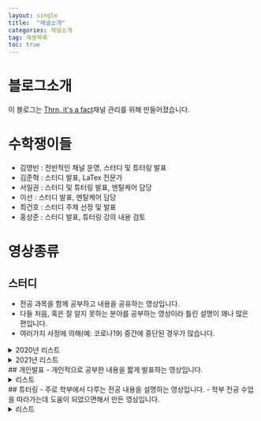 ```yaml
---
layout: single
title:  "채널소개"
categories: 채널소개
tag: 재생목록
toc: true
---
```


# 블로그소개
이 블로그는 [Thrn, it's a fact](https://www.youtube.com/c/ThrnitsaFact)채널 관리를 위해 만들어졌습니다.

# 수학쟁이들
- 김영빈 : 전반적인 채널 운영, 스터디 및 튜터링 발표
- 김준혁 : 스터디 발표, LaTex 전문가
- 서일권 : 스터디 및 튜터링 발표, 멘탈케어 담당
- 이선 : 스터디 발표, 멘탈케어 담당
- 최건호 : 스터디 주제 선정 및 발표
- 홍상준 : 스터디 발표, 튜터링 강의 내용 검토

# 영상종류
## 스터디
- 전공 과목을 함께 공부하고 내용을 공유하는 영상입니다.
- 다들 처음, 혹은 잘 알지 못하는 분야를 공부하는 영상이라 틀린 설명이 꽤나 많은 편입니다.
- 여러가지 사정에 의해(예: 코로나19) 중간에 중단된 경우가 많습니다.
<details>
<summary>2020년 리스트</summary>
<div markdown="0">
<ul>
<li><a href="https://www.youtube.com/playlist?list=PLp3amepnpsaL4O6-O7_SHPzNCqueQQ-Jl"> 대수기하</a> 발표자: 김영빈</li>
<li><a href="https://www.youtube.com/playlist?list=PLp3amepnpsaLVf0N-klRhaKMNOqKKKLY-"> 현대대수</a> 발표자: 김영빈,김준혁, 서일권, 최건호</li>
<li><a href="https://www.youtube.com/playlist?list=PLp3amepnpsaLktJpvyAFwdPa3yNXLAXKI"> 실해석</a> 발표자: 이선, 홍상준</li>
<li><a href="https://www.youtube.com/playlist?list=PLp3amepnpsaKU0e8cJhyzNc93Ov6vOLmA"> 미분기하</a> 발표자: 김영빈, 김준혁, 서일권, 이선, 최건호</li>
<li><a href="https://www.youtube.com/playlist?list=PLp3amepnpsaI-JGCg1ak5AraFEH0GaImE"> 호몰로지 대수</a> 발표자: 김영빈, 서일권, 최건호</li>
<li><a href="https://www.youtube.com/playlist?list=PLp3amepnpsaKGZ9hjc25h3vSTSmdbzBbt"> 체론</a> 발표자: 김영빈, 김준혁, 서일권</li>
<li><a href="https://www.youtube.com/playlist?list=PLp3amepnpsaJsqX9FXY6D3gp9YtRet1HV"> 조화해석학</a> 발표자: 홍상준</li>
<li><a href="https://www.youtube.com/playlist?list=PLp3amepnpsaIv8-bXdj91XcpWoQ0FgmQD"> 위상수학 문제풀이</a> 발표자: 김영빈, 김준혁, 김찬영, 서일권, 최건호</li>
</ul>
</div>
</details>
<details>
<summary>2021년 리스트</summary>
<div markdown="1">
<ul>
<li><a href="https://www.youtube.com/playlist?list=PLp3amepnpsaKrhDe1AQK-yiMyQcCSl2tn"> 대수기하</a> 발표자: 김영빈, 김준혁, 서일권, 최건호</li>
<li><a href="https://www.youtube.com/playlist?list=PLp3amepnpsaKY310j1z3QWb7qnNnukDb4"> 양자역학</a> 발표자: 김준혁, 최건호</li>
<li><a href="https://www.youtube.com/playlist?list=PLp3amepnpsaKlYAqCD7iMrNIRExEVRXiN"> 대수기하 문제풀이</a> 발표자: 김영빈, 서일권</li>
<li><a href="https://www.youtube.com/playlist?list=PLp3amepnpsaK3fuNCSeC0mf56KIP5g4fd"> 미분기하 Warner</a> 발표자: 김영빈, 김준혁, 서일권, 최건호, 홍상준</li>
<li><a href="https://www.youtube.com/playlist?list=PLp3amepnpsaJA1LsjHiizjQDY6qoGskA6"> 가환대수 문제풀이</a> 발표자: 김영빈, 김준혁, 서일권</li>
<li><a href="https://www.youtube.com/playlist?list=PLp3amepnpsaIPIE7CLMFfHwFcmAl84GTB"> 미분기하 Characteristic Classes</a> 발표자: 김영빈, 김준혁, 서일권, 최건호</li>
</ul>
</div>
</details>
## 개인발표
- 개인적으로 공부한 내용을 짧게 발표하는 영상입니다.
<details>
<summary>리스트</summary>
<div markdown="1">
<ul>
<li><a href="https://youtu.be/kevtgLUFsBU"> Closed Subgroup Theorem</a> 발표자: 최건호</li>
<li><a href="https://youtu.be/nDdl4e_Oct0"> Hilbert's Theorem 90</a> 발표자: 서일권</li>
<li><a href="https://youtu.be/_EbMvR_rlbE"> Krull Topology on Infinite Galois Group</a> 발표자: 서일권</li>
<li><a href="https://youtu.be/5umCyNXTSms"> The Fundamental Theorem of Galois</a> 발표자: 서일권</li>
</ul>
</div>
</details>
## 튜터링
- 주로 학부에서 다루는 전공 내용을 설명하는 영상입니다.
- 학부 전공 수업을 따라가는데 도움이 되었으면해서 만든 영상입니다.
<details>
<summary>리스트</summary>
<div markdown="1">
<ul>
<li><a href="https://www.youtube.com/playlist?list=PLp3amepnpsaJC6vsanb5qFvCyJnwG8dN5"> 위상수학</a> 발표자: 김영빈</li>
<li><a href="https://www.youtube.com/playlist?list=PLp3amepnpsaKfN-ME5ElYTF7S0-AZ9xCm"> 선형대수1</a> 발표자: 김영빈</li>
<li><a href="https://www.youtube.com/playlist?list=PLp3amepnpsaIg6x0eC9GdfR8qzQB6_tWt"> 현대대수1</a> 발표자: 서일권</li>
<li><a href="https://www.youtube.com/playlist?list=PLp3amepnpsaLZSPQGgH8zn1Id3mAEMraZ"> 선형대수2</a> 발표자: 김영빈</li>
<li><a href="https://www.youtube.com/playlist?list=PLp3amepnpsaIIV0G_QCkYiqQHgsPhkzR_"> 해석학</a> 발표자: 김영빈</li>
<li><a href="https://www.youtube.com/playlist?list=PLp3amepnpsaJk3h3fz_RvczNkxB6aZgKM"> Module Theory</a> 발표자: 김영빈</li>
<li><a href="https://www.youtube.com/playlist?list=PLp3amepnpsaL4FwtzkSbFCutS8_zgAgAZ"> 대수적 위상수학</a> 발표자: 김영빈</li>
</ul>
</div>
</details>